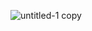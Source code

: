 ![untitled-1 copy](https://user-images.githubusercontent.com/45529501/49674578-07127c80-faa5-11e8-9e9d-24b7205c81a4.jpg)

